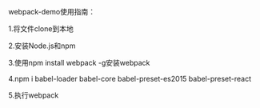 webpack-demo使用指南：

1.将文件clone到本地

2.安装Node.js和npm

3.使用npm install webpack -g安装webpack

4.npm i babel-loader babel-core babel-preset-es2015 babel-preset-react

5.执行webpack
